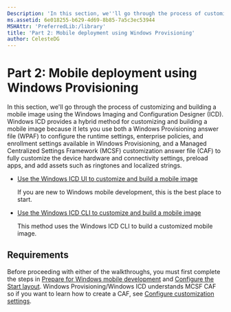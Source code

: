 ```yaml
---
Description: 'In this section, we''ll go through the process of customizing and building a mobile image using the Windows Imaging and Configuration Designer (ICD).'
ms.assetid: 6e018255-b629-4d69-8b85-7a5c3ec53944
MSHAttr: 'PreferredLib:/library'
title: 'Part 2: Mobile deployment using Windows Provisioning'
author: CelesteDG
---
```


# Part 2: Mobile deployment using Windows Provisioning


In this section, we'll go through the process of customizing and building a mobile image using the Windows Imaging and Configuration Designer (ICD). Windows ICD provides a hybrid method for customizing and building a mobile image because it lets you use both a Windows Provisioning answer file (WPAF) to configure the runtime settings, enterprise policies, and enrollment settings available in Windows Provisioning, and a Managed Centralized Settings Framework (MCSF) customization answer file (CAF) to fully customize the device hardware and connectivity settings, preload apps, and add assets such as ringtones and localized strings.

-   [Use the Windows ICD UI to customize and build a mobile image](use-the-windows-icd-ui-to-customize-and-build-a-mobile-image.md)

    If you are new to Windows mobile development, this is the best place to start.

-   [Use the Windows ICD CLI to customize and build a mobile image](use-the-windows-icd-cli-to-customize-and-build-a-mobile-image.md)

    This method uses the Windows ICD CLI to build a customized mobile image.

## <span id="Requirements"></span><span id="requirements"></span><span id="REQUIREMENTS"></span>Requirements


Before proceeding with either of the walkthroughs, you must first complete the steps in [Prepare for Windows mobile development](preparing-for-windows-mobile-development.md) and [Configure the Start layout](configure-the-start-layout.md). Windows Provisioning/Windows ICD understands MCSF CAF so if you want to learn how to create a CAF, see [Configure customization settings](configure-customization-settings.md).

 

 



